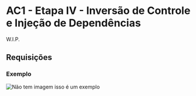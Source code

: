 # AC1 - Etapa IV - Inversão de Controle e Injeção de Dependências
W.I.P.

## Requisições

### Exemplo
![Não tem imagem isso é um exemplo](img/exemplo.png)
